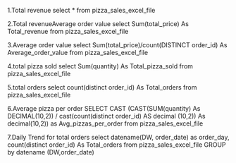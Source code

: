 1.Total revenue
select * from  pizza_sales_excel_file

2.Total revenueAverage order value
select Sum(total_price) As Total_revenue from pizza_sales_excel_file

3.Average order value
select Sum(total_price)/count(DISTINCT order_id) As Average_order_value from pizza_sales_excel_file

4.total pizza sold
select Sum(quantity) As Total_pizza_sold from pizza_sales_excel_file

5.total orders
select count(distinct order_id) As Total_orders from pizza_sales_excel_file


6.Average pizza per order
SELECT CAST (CAST(SUM(quantity) As DECIMAL(10,2)) / cast(count(distinct order_id) AS decimal (10,2)) As decimal(10,2))
as Avg_pizzas_per_order from pizza_sales_excel_file

7.Daily Trend for total orders
select datename(DW, order_date) as order_day, count(distinct order_id) As Total_orders from pizza_sales_excel_file
GROUP  by datename (DW,order_date)
